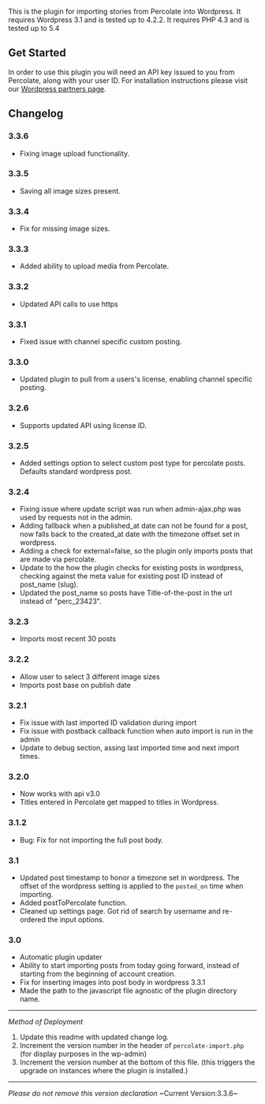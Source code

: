 This is the plugin for importing stories from Percolate into Wordpress. It requires Wordpress 3.1 and is tested up to 4.2.2. It requires PHP 4.3 and is tested up to 5.4

Get Started
-----------

In order to use this plugin you will need an API key issued to you from Percolate, along with your user ID. For installation instructions please visit our [Wordpress partners page](http://partners.percolate.com/category/plugin-documentation/wordpress/).


Changelog
-----------
### 3.3.6
 * Fixing image upload functionality.

### 3.3.5
 * Saving all image sizes present.

### 3.3.4
 * Fix for missing image sizes.

### 3.3.3
 * Added ability to upload media from Percolate. 

### 3.3.2

* Updated API calls to use https

### 3.3.1

* Fixed issue with channel specific custom posting.

### 3.3.0

* Updated plugin to pull from a users's license, enabling channel specific posting.

### 3.2.6

* Supports updated API using license ID.

### 3.2.5

* Added settings option to select custom post type for percolate posts. Defaults standard wordpress post.


### 3.2.4

* Fixing issue where update script was run when admin-ajax.php was used by requests not in the admin.
* Adding fallback when a published_at date can not be found for a post, now falls back to the created_at date with the timezone offset set in wordpress.
* Adding a check for external=false, so the plugin only imports posts that are made via percolate.
* Update to the how the plugin checks for existing posts in wordpress, checking against the meta value for existing post ID instead of post_name (slug).
* Updated the post_name so posts have Title-of-the-post in the url instead of "perc_23423".


### 3.2.3

* Imports most recent 30 posts

### 3.2.2

* Allow user to select 3 different image sizes
* Imports post base on publish date

### 3.2.1

* Fix issue with last imported ID validation during import
* Fix issue with postback callback function when auto import is run in the admin
* Update to debug section, assing last imported time and next import times.

### 3.2.0

* Now works with api v3.0
* Titles entered in Percolate get mapped to titles in Wordpress.


### 3.1.2

* Bug: Fix for not importing the full post body.

### 3.1

* Updated post timestamp to honor a timezone set in wordpress. The offset of the wordpress setting is applied to the `posted_on` time when importing.
* Added postToPercolate function.
* Cleaned up settings page. Got rid of search by username and re-ordered the input options.


### 3.0

* Automatic plugin updater
* Ability to start importing posts from today going forward, instead of starting from the beginning of account creation.
* Fix for inserting images into post body in wordpress 3.3.1
* Made the path to the javascript file agnostic of the plugin directory name.

-----------
_Method of Deployment_

1. Update this readme with updated change log.
2. Increment the version number in the header of `percolate-import.php` (for display purposes in the wp-admin)
3. Increment the version number at the bottom of this file. (this triggers the upgrade on instances where the plugin is installed.)

--------------------------------------------------
_Please do not remove this version declaration_
~Current Version:3.3.6~



